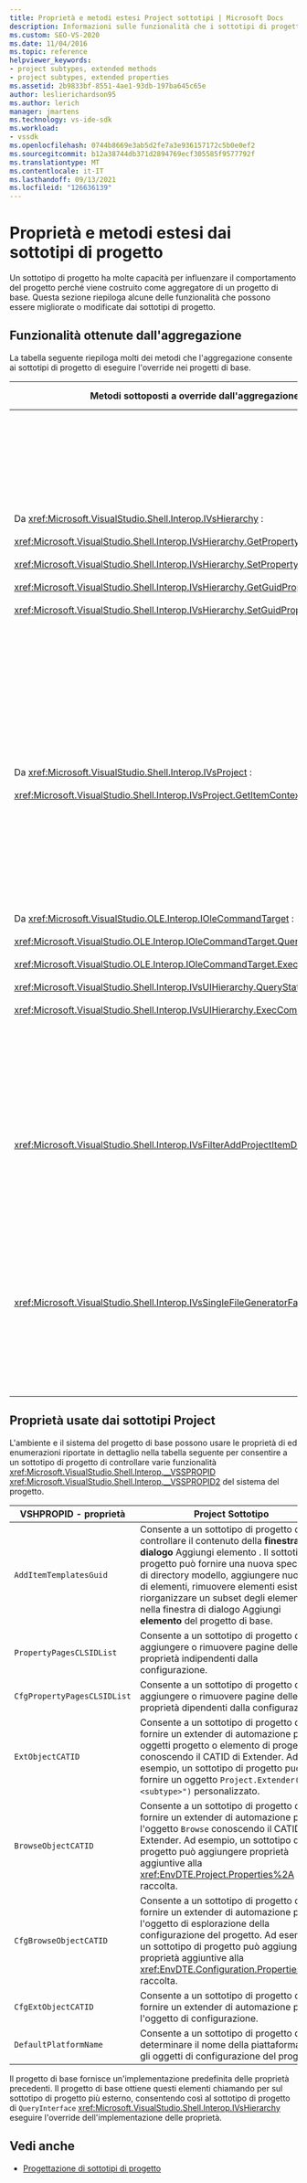 ```yaml
---
title: Proprietà e metodi estesi Project sottotipi | Microsoft Docs
description: Informazioni sulle funzionalità che i sottotipi di progetto possono migliorare o modificare, che consentono di personalizzare il comportamento dei sistemi di progetto di Visual Studio.
ms.custom: SEO-VS-2020
ms.date: 11/04/2016
ms.topic: reference
helpviewer_keywords:
- project subtypes, extended methods
- project subtypes, extended properties
ms.assetid: 2b9833bf-8551-4ae1-93db-197ba645c65e
author: leslierichardson95
ms.author: lerich
manager: jmartens
ms.technology: vs-ide-sdk
ms.workload:
- vssdk
ms.openlocfilehash: 0744b8669e3ab5d2fe7a3e936157172c5b0e0ef2
ms.sourcegitcommit: b12a38744db371d2894769ecf305585f9577792f
ms.translationtype: MT
ms.contentlocale: it-IT
ms.lasthandoff: 09/13/2021
ms.locfileid: "126636139"
---
```

# <a name="properties-and-methods-extended-by-project-subtypes"></a>Proprietà e metodi estesi dai sottotipi di progetto
Un sottotipo di progetto ha molte capacità per influenzare il comportamento del progetto perché viene costruito come aggregatore di un progetto di base. Questa sezione riepiloga alcune delle funzionalità che possono essere migliorate o modificate dai sottotipi di progetto.

## <a name="features-gained-by-aggregation"></a>Funzionalità ottenute dall'aggregazione
 La tabella seguente riepiloga molti dei metodi che l'aggregazione consente ai sottotipi di progetto di eseguire l'override nei progetti di base.

|Metodi sottoposti a override dall'aggregazione|Project Sottotipo|
|---------------------------------------|---------------------|
|Da <xref:Microsoft.VisualStudio.Shell.Interop.IVsHierarchy> :<br /><br /> <xref:Microsoft.VisualStudio.Shell.Interop.IVsHierarchy.GetProperty%2A><br /><br /> <xref:Microsoft.VisualStudio.Shell.Interop.IVsHierarchy.SetProperty%2A><br /><br /> <xref:Microsoft.VisualStudio.Shell.Interop.IVsHierarchy.GetGuidProperty%2A><br /><br /> <xref:Microsoft.VisualStudio.Shell.Interop.IVsHierarchy.SetGuidProperty%2A>|Consente a un sottotipo di progetto di<br /><br /> - Modificare la didascalia e l'icona del nodo del progetto.<br />- Eseguire l'override completo dell'oggetto `Browse` progetto.<br />: consente di controllare se il progetto può essere rinominato.<br />- Controllare l'ordinamento.<br />- Controllare il contesto utente per la Guida dinamica.|
|Da <xref:Microsoft.VisualStudio.Shell.Interop.IVsProject> :<br /><br /> <xref:Microsoft.VisualStudio.Shell.Interop.IVsProject.GetItemContext%2A>|Consente a un sottotipo di progetto di controllare quali servizi contestuali vengono forniti a finestre di progettazione ed editor.|
|Da <xref:Microsoft.VisualStudio.OLE.Interop.IOleCommandTarget> :<br /><br /> <xref:Microsoft.VisualStudio.OLE.Interop.IOleCommandTarget.QueryStatus%2A><br /><br /> <xref:Microsoft.VisualStudio.OLE.Interop.IOleCommandTarget.Exec%2A><br /><br /> <xref:Microsoft.VisualStudio.Shell.Interop.IVsUIHierarchy.QueryStatusCommand%2A><br /><br /> <xref:Microsoft.VisualStudio.Shell.Interop.IVsUIHierarchy.ExecCommand%2A>|Consente a un sottotipo di progetto di<br /><br /> - Partecipare al routing dei comandi per i comandi di progetto.<br />- Aggiungere, rimuovere o disabilitare entrambi i comandi di ambiente del progetto e Esplora soluzioni comandi attivi.|
|<xref:Microsoft.VisualStudio.Shell.Interop.IVsFilterAddProjectItemDlg2>|Consente al sottotipo di progetto di filtrare ciò che l'utente visualizza nella **finestra di** dialogo Aggiungi nuovo elemento.|
|<xref:Microsoft.VisualStudio.Shell.Interop.IVsSingleFileGeneratorFactory>|Consente a un sottotipo di progetto di<br /><br /> - Determinare il generatore predefinito in base a un'estensione di file.<br />- Eseguire il mapping di un nome di generatore leggibile a un oggetto COM.|

## <a name="properties-used-by-project-subtypes"></a>Proprietà usate dai sottotipi Project
 L'ambiente e il sistema del progetto di base possono usare le proprietà di ed enumerazioni riportate in dettaglio nella tabella seguente per consentire a un sottotipo di progetto di controllare varie funzionalità <xref:Microsoft.VisualStudio.Shell.Interop.__VSSPROPID> <xref:Microsoft.VisualStudio.Shell.Interop.__VSSPROPID2> del sistema del progetto.

|VSHPROPID - proprietà|Project Sottotipo|
|------------------------|---------------------|
|`AddItemTemplatesGuid`|Consente a un sottotipo di progetto di controllare il contenuto della **finestra di dialogo** Aggiungi elemento . Il sottotipo di progetto può fornire una nuova specifica di directory modello, aggiungere nuovi tipi di elementi, rimuovere elementi esistenti e riorganizzare un subset degli elementi nella finestra di dialogo Aggiungi **elemento** del progetto di base.|
|`PropertyPagesCLSIDList`|Consente a un sottotipo di progetto di aggiungere o rimuovere pagine delle proprietà indipendenti dalla configurazione.|
|`CfgPropertyPagesCLSIDList`|Consente a un sottotipo di progetto di aggiungere o rimuovere pagine delle proprietà dipendenti dalla configurazione.|
|`ExtObjectCATID`|Consente a un sottotipo di progetto di fornire un extender di automazione per gli oggetti progetto o elemento di progetto conoscendo il CATID di Extender. Ad esempio, un sottotipo di progetto può fornire un oggetto `Project.Extender("<subtype>")` personalizzato.|
|`BrowseObjectCATID`|Consente a un sottotipo di progetto di fornire un extender di automazione per l'oggetto `Browse` conoscendo il CATID di Extender. Ad esempio, un sottotipo di progetto può aggiungere proprietà aggiuntive alla <xref:EnvDTE.Project.Properties%2A> raccolta.|
|`CfgBrowseObjectCATID`|Consente a un sottotipo di progetto di fornire un extender di automazione per l'oggetto di esplorazione della configurazione del progetto. Ad esempio, un sottotipo di progetto può aggiungere proprietà aggiuntive alla <xref:EnvDTE.Configuration.Properties%2A> raccolta.|
|`CfgExtObjectCATID`|Consente a un sottotipo di progetto di fornire un extender di automazione per l'oggetto di configurazione.|
|`DefaultPlatformName`|Consente a un sottotipo di progetto di determinare il nome della piattaforma per gli oggetti di configurazione del progetto.|

 Il progetto di base fornisce un'implementazione predefinita delle proprietà precedenti. Il progetto di base ottiene questi elementi chiamando per sul sottotipo di progetto più esterno, consentendo così al sottotipo di progetto di `QueryInterface` <xref:Microsoft.VisualStudio.Shell.Interop.IVsHierarchy> eseguire l'override dell'implementazione delle proprietà.

## <a name="see-also"></a>Vedi anche
- [Progettazione di sottotipi di progetto](../../extensibility/internals/project-subtypes-design.md)
